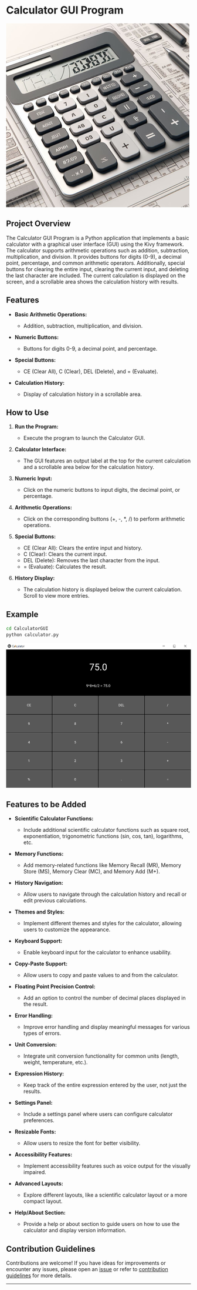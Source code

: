 # Calculator GUI Program

![Calculator](../assets/images/readme_images/calculator.png)

## Project Overview

The Calculator GUI Program is a Python application that implements a basic calculator with a graphical user interface (GUI) using the Kivy framework. The calculator supports arithmetic operations such as addition, subtraction, multiplication, and division. It provides buttons for digits (0-9), a decimal point, percentage, and common arithmetic operators. Additionally, special buttons for clearing the entire input, clearing the current input, and deleting the last character are included. The current calculation is displayed on the screen, and a scrollable area shows the calculation history with results.

## Features

- **Basic Arithmetic Operations:**

  - Addition, subtraction, multiplication, and division.

- **Numeric Buttons:**

  - Buttons for digits 0-9, a decimal point, and percentage.

- **Special Buttons:**

  - CE (Clear All), C (Clear), DEL (Delete), and = (Evaluate).

- **Calculation History:**

  - Display of calculation history in a scrollable area.

## How to Use

1. **Run the Program:**

   - Execute the program to launch the Calculator GUI.

2. **Calculator Interface:**

   - The GUI features an output label at the top for the current calculation and a scrollable area below for the calculation history.

3. **Numeric Input:**

   - Click on the numeric buttons to input digits, the decimal point, or percentage.

4. **Arithmetic Operations:**

   - Click on the corresponding buttons (+, -, \*, /) to perform arithmetic operations.

5. **Special Buttons:**

   - CE (Clear All): Clears the entire input and history.
   - C (Clear): Clears the current input.
   - DEL (Delete): Removes the last character from the input.
   - = (Evaluate): Calculates the result.

6. **History Display:**

   - The calculation history is displayed below the current calculation. Scroll to view more entries.

## Example

```bash
cd CalculatorGUI
python calculator.py
```

![Calculator](../assets/images/output_images/calculator_output.png)

## Features to be Added

- **Scientific Calculator Functions:**

  - Include additional scientific calculator functions such as square root, exponentiation, trigonometric functions (sin, cos, tan), logarithms, etc.

- **Memory Functions:**

  - Add memory-related functions like Memory Recall (MR), Memory Store (MS), Memory Clear (MC), and Memory Add (M+).

- **History Navigation:**

  - Allow users to navigate through the calculation history and recall or edit previous calculations.

- **Themes and Styles:**

  - Implement different themes and styles for the calculator, allowing users to customize the appearance.

- **Keyboard Support:**

  - Enable keyboard input for the calculator to enhance usability.

- **Copy-Paste Support:**

  - Allow users to copy and paste values to and from the calculator.

- **Floating Point Precision Control:**

  - Add an option to control the number of decimal places displayed in the result.

- **Error Handling:**

  - Improve error handling and display meaningful messages for various types of errors.

- **Unit Conversion:**

  - Integrate unit conversion functionality for common units (length, weight, temperature, etc.).

- **Expression History:**

  - Keep track of the entire expression entered by the user, not just the results.

- **Settings Panel:**

  - Include a settings panel where users can configure calculator preferences.

- **Resizable Fonts:**

  - Allow users to resize the font for better visibility.

- **Accessibility Features:**

  - Implement accessibility features such as voice output for the visually impaired.

- **Advanced Layouts:**

  - Explore different layouts, like a scientific calculator layout or a more compact layout.

- **Help/About Section:**

  - Provide a help or about section to guide users on how to use the calculator and display version information.

## Contribution Guidelines

Contributions are welcome! If you have ideas for improvements or encounter any issues, please open an [issue](https://github.com/vrm-piyush/Acronym/issues) or refer to [contribution guidelines](../CONTRIBUTING.md) for more details.

---
